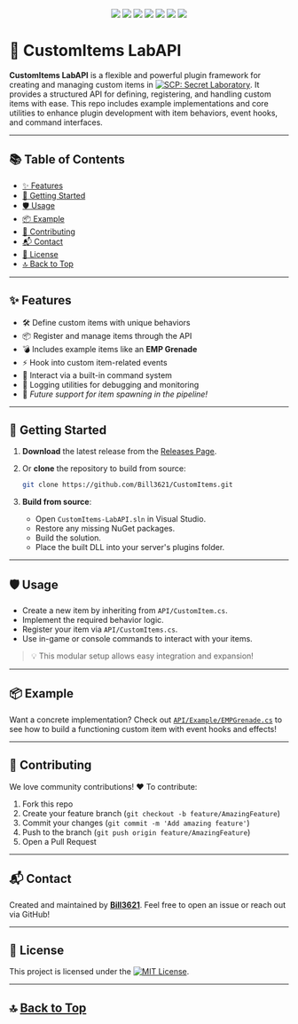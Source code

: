 <p align="center">
  <img src="https://img.shields.io/github/stars/Bill3621/CustomItems?style=for-the-badge" />
  <img src="https://img.shields.io/github/forks/Bill3621/CustomItems?style=for-the-badge" />
  <img src="https://img.shields.io/github/v/release/Bill3621/CustomItems?style=for-the-badge" />
  <img src="https://img.shields.io/github/contributors/Bill3621/CustomItems?style=for-the-badge" />
  <img src="https://img.shields.io/github/issues/Bill3621/CustomItems?style=for-the-badge" />
  <img src="https://img.shields.io/github/issues-pr/Bill3621/CustomItems?style=for-the-badge" />
  <img src="https://img.shields.io/github/license/Bill3621/CustomItems?style=for-the-badge" />
</p>

# 🚀 CustomItems LabAPI

**CustomItems LabAPI** is a flexible and powerful plugin framework for creating and managing custom items in [![SCP: Secret Laboratory](https://img.shields.io/badge/SCP--SL-Game-7B00FF?logo=steam&logoColor=white&style=flat-square)](https://scpslgame.com/). It provides a structured API for defining, registering, and handling custom items with ease. This repo includes example implementations and core utilities to enhance plugin development with item behaviors, event hooks, and command interfaces.

---

## 📚 Table of Contents

- [✨ Features](#-features)
- [🏁 Getting Started](#-getting-started)
- [🛡️ Usage](#️-usage)
- [📦 Example](#-example)
- [🤝 Contributing](#-contributing)
- [📬 Contact](#-contact)
- [📄 License](#-license)
- [🔝 Back to Top](#-table-of-contents)

---

## ✨ Features

- 🛠️ Define custom items with unique behaviors
- 📦 Register and manage items through the API
- 💣 Includes example items like an **EMP Grenade**
- ⚡ Hook into custom item-related events
- 💬 Interact via a built-in command system
- 📝 Logging utilities for debugging and monitoring
- 🧪 *Future support for item spawning in the pipeline!*

---


## 🏁 Getting Started

1. **Download** the latest release from the [Releases Page](https://github.com/Bill3621/CustomItems/releases).
2. Or **clone** the repository to build from source:
   ```bash
   git clone https://github.com/Bill3621/CustomItems.git
   ````

3. **Build from source**:

   * Open `CustomItems-LabAPI.sln` in Visual Studio.
   * Restore any missing NuGet packages.
   * Build the solution.
   * Place the built DLL into your server's plugins folder.

---

## 🛡️ Usage

* Create a new item by inheriting from `API/CustomItem.cs`.
* Implement the required behavior logic.
* Register your item via `API/CustomItems.cs`.
* Use in-game or console commands to interact with your items.

> 💡 This modular setup allows easy integration and expansion!

---

## 📦 Example

Want a concrete implementation?
Check out [`API/Example/EMPGrenade.cs`](CustomItems-LabAPI/API/Example/EMPGrenade.cs) to see how to build a functioning custom item with event hooks and effects!

---

## 🤝 Contributing

We love community contributions! ❤️
To contribute:

1. Fork this repo
2. Create your feature branch (`git checkout -b feature/AmazingFeature`)
3. Commit your changes (`git commit -m 'Add amazing feature'`)
4. Push to the branch (`git push origin feature/AmazingFeature`)
5. Open a Pull Request

---

## 📬 Contact

Created and maintained by **[Bill3621](https://github.com/Bill3621)**.
Feel free to open an issue or reach out via GitHub!

---

## 📄 License

This project is licensed under the [![MIT License](https://img.shields.io/badge/License-MIT-yellow.svg)](LICENSE).

---

## 🔝 [Back to Top](#-table-of-contents)
